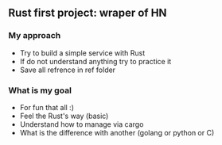 ## Rust first project: wraper of HN
### My approach
- Try to build a simple service with Rust
- If do not understand anything try to practice it
- Save all refrence in ref folder

### What is my goal
- For fun that all :)
- Feel the Rust's way (basic)
- Understand how to manage via cargo
- What is the difference with another (golang or python or C)
